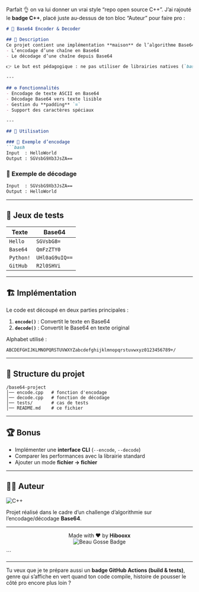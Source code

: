 Parfait 👌 on va lui donner un vrai style “repo open source C++”.
J’ai rajouté le **badge C++**, placé juste au-dessus de ton bloc “Auteur” pour faire pro :

````markdown
# 🔐 Base64 Encoder & Decoder

## 📖 Description
Ce projet contient une implémentation **maison** de l’algorithme Base64, permettant :
- L’encodage d’une chaîne en Base64
- Le décodage d’une chaîne depuis Base64

👉 Le but est pédagogique : ne pas utiliser de librairies natives (`base64`, etc.), mais comprendre et coder l’algo.

---

## ⚙️ Fonctionnalités
- Encodage de texte ASCII en Base64
- Décodage Base64 vers texte lisible
- Gestion du **padding** `=`
- Support des caractères spéciaux

---

## 🚀 Utilisation

### 🧩 Exemple d’encodage
```bash
Input  : HelloWorld
Output : SGVsbG9Xb3JsZA==
````

### 🧩 Exemple de décodage

```bash
Input  : SGVsbG9Xb3JsZA==
Output : HelloWorld
```

---

## 🧪 Jeux de tests

| Texte     | Base64         |
| --------- | -------------- |
| `Hello`   | `SGVsbG8=`     |
| `Base64`  | `QmFzZTY0`     |
| `Python!` | `UHl0aG9uIQ==` |
| `GitHub`  | `R2l0SHVi`     |

---

## 🏗️ Implémentation

Le code est découpé en deux parties principales :

1. **`encode()`** : Convertit le texte en Base64
2. **`decode()`** : Convertit le Base64 en texte original

Alphabet utilisé :

```
ABCDEFGHIJKLMNOPQRSTUVWXYZabcdefghijklmnopqrstuvwxyz0123456789+/
```

---

## 📂 Structure du projet

```
/base64-project
│── encode.cpp   # fonction d'encodage
│── decode.cpp   # fonction de décodage
│── tests/       # cas de tests
│── README.md    # ce fichier
```

---

## 🏆 Bonus

* Implémenter une **interface CLI** (`--encode`, `--decode`)
* Comparer les performances avec la librairie standard
* Ajouter un mode **fichier → fichier**

---

## 👨‍💻 Auteur

![C++](https://img.shields.io/badge/C++-17-blue?style=for-the-badge\&logo=c%2B%2B\&logoColor=white)

Projet réalisé dans le cadre d’un challenge d’algorithmie sur l’encodage/décodage **Base64**.

---

<p align="center">
  Made with ❤️ by <b>Hibooxx</b> <br>
  <img src="https://img.shields.io/badge/Beau%20Gosse-%F0%9F%92%8E-blueviolet?style=for-the-badge" alt="Beau Gosse Badge"/>
</p>
```

---

Tu veux que je te prépare aussi un **badge GitHub Actions (build & tests)**, genre qui s’affiche en vert quand ton code compile, histoire de pousser le côté pro encore plus loin ?
